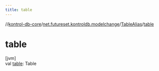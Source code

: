 ```yaml
---
title: table
---
```

//[kontrol-db-core](../../../index.html)/[net.futureset.kontroldb.modelchange](../index.html)/[TableAlias](index.html)/[table](table.html)



# table



[jvm]\
val [table](table.html): Table




